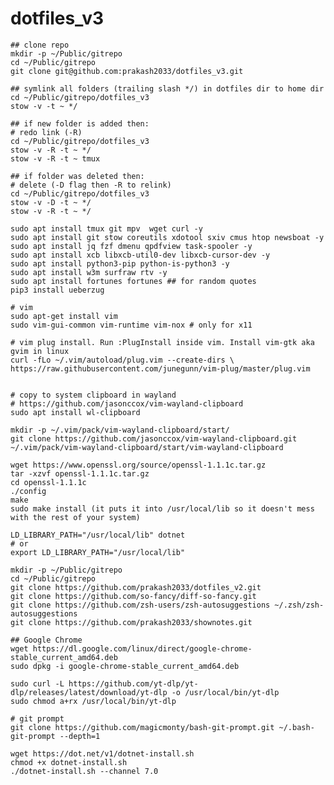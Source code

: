 # dotfiles_v3
    ## clone repo
    mkdir -p ~/Public/gitrepo
    cd ~/Public/gitrepo
    git clone git@github.com:prakash2033/dotfiles_v3.git

    ## symlink all folders (trailing slash */) in dotfiles dir to home dir
    cd ~/Public/gitrepo/dotfiles_v3
    stow -v -t ~ */

    ## if new folder is added then:
    # redo link (-R)
    cd ~/Public/gitrepo/dotfiles_v3
    stow -v -R -t ~ */
    stow -v -R -t ~ tmux

    ## if folder was deleted then:
    # delete (-D flag then -R to relink)
    cd ~/Public/gitrepo/dotfiles_v3
    stow -v -D -t ~ */
    stow -v -R -t ~ */

    sudo apt install tmux git mpv  wget curl -y
    sudo apt install git stow coreutils xdotool sxiv cmus htop newsboat -y
    sudo apt install jq fzf dmenu qpdfview task-spooler -y
    sudo apt install xcb libxcb-util0-dev libxcb-cursor-dev -y
    sudo apt install python3-pip python-is-python3 -y
    sudo apt install w3m surfraw rtv -y
    sudo apt install fortunes fortunes ## for random quotes
    pip3 install ueberzug

    # vim
    sudo apt-get install vim
    sudo vim-gui-common vim-runtime vim-nox # only for x11

    # vim plug install. Run :PlugInstall inside vim. Install vim-gtk aka gvim in linux
    curl -fLo ~/.vim/autoload/plug.vim --create-dirs \
    https://raw.githubusercontent.com/junegunn/vim-plug/master/plug.vim


    # copy to system clipboard in wayland
    # https://github.com/jasonccox/vim-wayland-clipboard
    sudo apt install wl-clipboard

    mkdir -p ~/.vim/pack/vim-wayland-clipboard/start/
    git clone https://github.com/jasonccox/vim-wayland-clipboard.git ~/.vim/pack/vim-wayland-clipboard/start/vim-wayland-clipboard

    wget https://www.openssl.org/source/openssl-1.1.1c.tar.gz
    tar -xzvf openssl-1.1.1c.tar.gz
    cd openssl-1.1.1c
    ./config
    make
    sudo make install (it puts it into /usr/local/lib so it doesn't mess with the rest of your system)

    LD_LIBRARY_PATH="/usr/local/lib" dotnet
    # or
    export LD_LIBRARY_PATH="/usr/local/lib"

    mkdir -p ~/Public/gitrepo 
    cd ~/Public/gitrepo
    git clone https://github.com/prakash2033/dotfiles_v2.git
    git clone https://github.com/so-fancy/diff-so-fancy.git
    git clone https://github.com/zsh-users/zsh-autosuggestions ~/.zsh/zsh-autosuggestions
    git clone https://github.com/prakash2033/shownotes.git

    ## Google Chrome
    wget https://dl.google.com/linux/direct/google-chrome-stable_current_amd64.deb
    sudo dpkg -i google-chrome-stable_current_amd64.deb
    
    sudo curl -L https://github.com/yt-dlp/yt-dlp/releases/latest/download/yt-dlp -o /usr/local/bin/yt-dlp
    sudo chmod a+rx /usr/local/bin/yt-dlp
    
    # git prompt
    git clone https://github.com/magicmonty/bash-git-prompt.git ~/.bash-git-prompt --depth=1

    wget https://dot.net/v1/dotnet-install.sh
    chmod +x dotnet-install.sh
    ./dotnet-install.sh --channel 7.0
    

